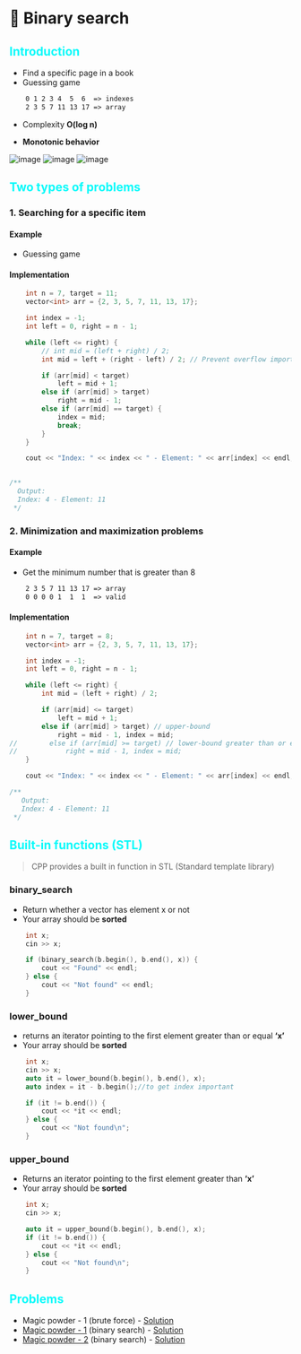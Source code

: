 # 🔎 Binary search

## <font color='08FAFA'>Introduction</font>

- Find a specific page in a book
- Guessing game

``` txt
    0 1 2 3 4  5  6  => indexes
    2 3 5 7 11 13 17 => array
```

- Complexity **O(log n)**

- **Monotonic behavior**

![image](https://user-images.githubusercontent.com/40351413/113416819-5beb0700-93c2-11eb-91af-1181472a1deb.png)
![image](https://user-images.githubusercontent.com/40351413/113416752-3f4ecf00-93c2-11eb-81b7-f2e244a28698.png)
![image](https://user-images.githubusercontent.com/40351413/113416770-4675dd00-93c2-11eb-99bd-2112e9e0701c.png)

## <font color='08FAFA'>Two types of problems</font>

### 1. Searching for a specific item

#### Example

- Guessing game

#### Implementation

```cpp
    int n = 7, target = 11;
    vector<int> arr = {2, 3, 5, 7, 11, 13, 17};

    int index = -1;
    int left = 0, right = n - 1;

    while (left <= right) {
        // int mid = (left + right) / 2;
        int mid = left + (right - left) / 2; // Prevent overflow important

        if (arr[mid] < target)
            left = mid + 1;
        else if (arr[mid] > target)
            right = mid - 1;
        else if (arr[mid] == target) {
            index = mid;
            break;
        }
    }

    cout << "Index: " << index << " - Element: " << arr[index] << endl;
 
```

```cpp
/**
  Output:
  Index: 4 - Element: 11
 */ 

```

### 2. Minimization and maximization problems

#### Example

- Get the minimum number that is greater than 8
  
``` txt
    2 3 5 7 11 13 17 => array
    0 0 0 0 1  1  1  => valid
```

#### Implementation

```cpp
    int n = 7, target = 8;
    vector<int> arr = {2, 3, 5, 7, 11, 13, 17};

    int index = -1;
    int left = 0, right = n - 1;

    while (left <= right) {
        int mid = (left + right) / 2;

        if (arr[mid] <= target)
            left = mid + 1;
        else if (arr[mid] > target) // upper-bound
            right = mid - 1, index = mid;
//        else if (arr[mid] >= target) // lower-bound greater than or equl
//            right = mid - 1, index = mid;
    }

    cout << "Index: " << index << " - Element: " << arr[index] << endl;

```

```cpp
/**
   Output:
   Index: 4 - Element: 11
 */ 

```

## <font color='08FAFA'>Built-in functions (STL)</font>

> CPP provides a built in function in STL (Standard template library)

### binary_search
  
- Return whether a vector has element x or not
- Your array should be **sorted**

```cpp
    int x;
    cin >> x;

    if (binary_search(b.begin(), b.end(), x)) {
        cout << "Found" << endl;
    } else {
        cout << "Not found" << endl;
    }

```

### lower_bound
  
- returns an iterator pointing to the first element greater than or equal **‘x’**
- Your array should be **sorted**

```cpp
    int x;
    cin >> x;
    auto it = lower_bound(b.begin(), b.end(), x);
    auto index = it - b.begin();//to get index important

    if (it != b.end()) {
        cout << *it << endl;
    } else {
        cout << "Not found\n";
    }

```

### upper_bound
  
- Returns an iterator pointing to the first element greater than **‘x’**
- Your array should be **sorted**

```cpp
    int x;
    cin >> x;

    auto it = upper_bound(b.begin(), b.end(), x);
    if (it != b.end()) {
        cout << *it << endl;
    } else {
        cout << "Not found\n";
    }

```

## <font color='08FAFA'>Problems</font>

- Magic powder - 1 (brute force) - [Solution](https://github.com/ACM-FE-CU-Community/Sessions-Codes/blob/main/Binary%20search/Problems/magic-powder%201%20-%20BF.cpp)
- [Magic powder - 1](https://codeforces.com/contest/670/problem/D1) (binary search) - [Solution](https://github.com/ACM-FE-CU-Community/Sessions-Codes/blob/main/Binary%20search/Problems/magic-powder%201%20-%20BS.cpp)
- [Magic powder - 2](https://codeforces.com/contest/670/problem/D2) (binary search) - [Solution](https://github.com/ACM-FE-CU-Community/Sessions-Codes/blob/main/Binary%20search/Problems/magic-powder%202.cpp)
